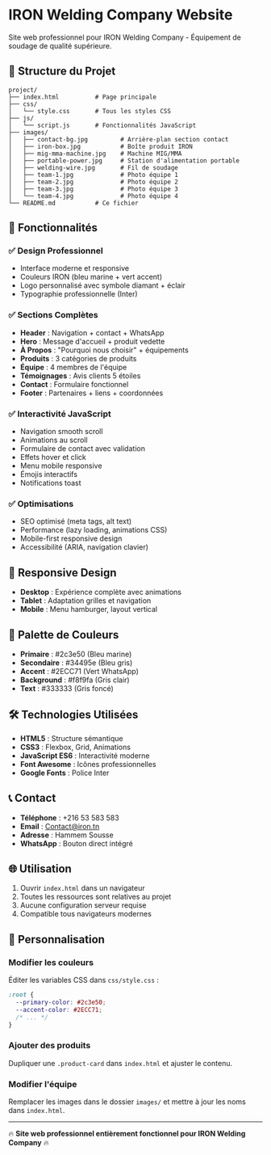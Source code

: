 # IRON Welding Company Website

Site web professionnel pour IRON Welding Company - Équipement de soudage de qualité supérieure.

## 📁 Structure du Projet

```
project/
├── index.html          # Page principale
├── css/
│   └── style.css       # Tous les styles CSS
├── js/
│   └── script.js       # Fonctionnalités JavaScript
├── images/
│   ├── contact-bg.jpg         # Arrière-plan section contact
│   ├── iron-box.jpg           # Boîte produit IRON
│   ├── mig-mma-machine.jpg    # Machine MIG/MMA
│   ├── portable-power.jpg     # Station d'alimentation portable
│   ├── welding-wire.jpg       # Fil de soudage
│   ├── team-1.jpg             # Photo équipe 1
│   ├── team-2.jpg             # Photo équipe 2
│   ├── team-3.jpg             # Photo équipe 3
│   └── team-4.jpg             # Photo équipe 4
└── README.md           # Ce fichier
```

## 🚀 Fonctionnalités

### ✅ Design Professionnel
- Interface moderne et responsive
- Couleurs IRON (bleu marine + vert accent)
- Logo personnalisé avec symbole diamant + éclair
- Typographie professionnelle (Inter)

### ✅ Sections Complètes
- **Header** : Navigation + contact + WhatsApp
- **Hero** : Message d'accueil + produit vedette
- **À Propos** : "Pourquoi nous choisir" + équipements
- **Produits** : 3 catégories de produits
- **Équipe** : 4 membres de l'équipe
- **Témoignages** : Avis clients 5 étoiles
- **Contact** : Formulaire fonctionnel
- **Footer** : Partenaires + liens + coordonnées

### ✅ Interactivité JavaScript
- Navigation smooth scroll
- Animations au scroll
- Formulaire de contact avec validation
- Effets hover et click
- Menu mobile responsive
- Émojis interactifs
- Notifications toast

### ✅ Optimisations
- SEO optimisé (meta tags, alt text)
- Performance (lazy loading, animations CSS)
- Mobile-first responsive design
- Accessibilité (ARIA, navigation clavier)

## 📱 Responsive Design

- **Desktop** : Expérience complète avec animations
- **Tablet** : Adaptation grilles et navigation
- **Mobile** : Menu hamburger, layout vertical

## 🎨 Palette de Couleurs

- **Primaire** : #2c3e50 (Bleu marine)
- **Secondaire** : #34495e (Bleu gris)
- **Accent** : #2ECC71 (Vert WhatsApp)
- **Background** : #f8f9fa (Gris clair)
- **Text** : #333333 (Gris foncé)

## 🛠️ Technologies Utilisées

- **HTML5** : Structure sémantique
- **CSS3** : Flexbox, Grid, Animations
- **JavaScript ES6** : Interactivité moderne
- **Font Awesome** : Icônes professionnelles
- **Google Fonts** : Police Inter

## 📞 Contact

- **Téléphone** : +216 53 583 583
- **Email** : Contact@iron.tn
- **Adresse** : Hammem Sousse
- **WhatsApp** : Bouton direct intégré

## 🌐 Utilisation

1. Ouvrir `index.html` dans un navigateur
2. Toutes les ressources sont relatives au projet
3. Aucune configuration serveur requise
4. Compatible tous navigateurs modernes

## 📝 Personnalisation

### Modifier les couleurs
Éditer les variables CSS dans `css/style.css` :
```css
:root {
  --primary-color: #2c3e50;
  --accent-color: #2ECC71;
  /* ... */
}
```

### Ajouter des produits
Dupliquer une `.product-card` dans `index.html` et ajuster le contenu.

### Modifier l'équipe
Remplacer les images dans le dossier `images/` et mettre à jour les noms dans `index.html`.

---

🔥 **Site web professionnel entièrement fonctionnel pour IRON Welding Company** 🔥